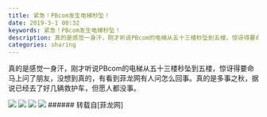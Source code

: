 ```yaml
---
title: 紧急！PBcom发生电梯秒坠！
date: 2019-3-1 00:32
keywords: 紧急！PBcom发生电梯秒坠！
description: 真的是感觉一身汗，刚才听说PBcom的电梯从五十三楼秒坠到五楼，惊讶得要命马上问了朋友，没想到真的，有看到菲龙网有人问怎么回事。真的是多事之秋，据说已经去了好几辆救护车，但愿人都没事。
categories: sharing
---
```

<td class="t_f" id="postmessage_3132849">

真的是感觉一身汗，刚才听说PBcom的电梯从五十三楼秒坠到五楼，惊讶得要命马上问了朋友，没想到真的，有看到菲龙网有人问怎么回事。真的是多事之秋，据说已经去了好几辆救护车，但愿人都没事。

<img aid="1099678" data-cf-modified-45f598fca4f9b12888d5d520-="" file="data/attachment/forum/201903/01/003111fkr11fczoooidcsu.jpeg.thumb.jpg" id="aimg_1099678" inpost="1" onclick="" onmouseover="" src="http://www.flw.ph/data/attachment/forum/201903/01/003111fkr11fczoooidcsu.jpeg" style="cursor:pointer" zoomfile="data/attachment/forum/201903/01/003111fkr11fczoooidcsu.jpeg"/>



<img aid="1099679" data-cf-modified-45f598fca4f9b12888d5d520-="" file="data/attachment/forum/201903/01/003112mgiay5abk88q8ayz.jpeg.thumb.jpg" id="aimg_1099679" inpost="1" onclick="" onmouseover="" src="http://www.flw.ph/data/attachment/forum/201903/01/003112mgiay5abk88q8ayz.jpeg" style="cursor:pointer" zoomfile="data/attachment/forum/201903/01/003112mgiay5abk88q8ayz.jpeg"/>



<img aid="1099682" data-cf-modified-45f598fca4f9b12888d5d520-="" file="data/attachment/forum/201903/01/003900njz3p3nbp983xxri.png.thumb.jpg" id="aimg_1099682" inpost="1" onclick="" onmouseover="" src="http://www.flw.ph/data/attachment/forum/201903/01/003900njz3p3nbp983xxri.png" style="cursor:pointer" zoomfile="data/attachment/forum/201903/01/003900njz3p3nbp983xxri.png"/>



<img aid="1099684" data-cf-modified-45f598fca4f9b12888d5d520-="" file="data/attachment/forum/201903/01/013729pfrs8t1ldl2ddd8i.jpeg.thumb.jpg" id="aimg_1099684" inpost="1" onclick="" onmouseover="" src="http://www.flw.ph/data/attachment/forum/201903/01/013729pfrs8t1ldl2ddd8i.jpeg" style="cursor:pointer" zoomfile="data/attachment/forum/201903/01/013729pfrs8t1ldl2ddd8i.jpeg"/>


</td>
###### 转载自[菲龙网]